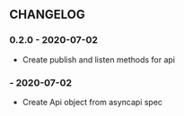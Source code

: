 ## CHANGELOG

### 0.2.0 - 2020-07-02

 - Create publish and listen methods for api

###  - 2020-07-02

 - Create Api object from asyncapi spec
